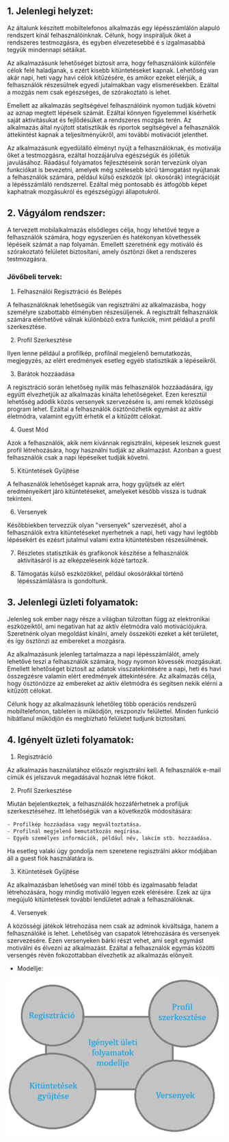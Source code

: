 ## 1. Jelenlegi helyzet:

Az általunk készített mobiltelefonos alkalmazás egy lépésszámlálón alapuló rendszert kínál felhasználóinknak.
Célunk, hogy inspiráljuk őket a rendszeres testmozgásra, és egyben élvezetesebbé é
s izgalmasabbá tegyük mindennapi sétáikat.

Az alkalmazásunk lehetőséget biztosít arra, hogy felhasználóink különféle célok felé haladjanak,
s ezért kisebb kitüntetéseket kapnak.
Lehetőség van akár napi, heti vagy havi célok kitűzésére, és amikor ezeket elérjük,
a felhasználók részesülnek egyedi jutalmakban vagy elismerésekben.
Ezáltal a mozgás nem csak egészséges, de szórakoztató is lehet.

Emellett az alkalmazás segítségével felhasználóink nyomon tudják követni az aznap megtett lépéseik számát.
Ezáltal könnyen figyelemmel kísérhetik saját aktivitásukat és fejlődésüket a rendszeres mozgás terén.
Az alkalmazás által nyújtott statisztikák és riportok segítségével a felhasználók áttekintést kapnak
a teljesítményükről, ami további motivációt jelenthet.

Az alkalmazásunk egyedülálló élményt nyújt a felhasználóknak, és motiválja őket a testmozgásra,
ezáltal hozzájárulva egészségük és jóllétük javulásához.
Ráadásul folyamatos fejlesztéseink során tervezünk olyan funkciókat is bevezetni,
amelyek még szélesebb körű támogatást nyújtanak a felhasználók számára, például külső eszközök
(pl. okosórák) integrációját a lépésszámláló rendszerrel.
Ezáltal még pontosabb és átfogóbb képet kaphatnak mozgásukról és egészségügyi állapotukról.

## 2. Vágyálom rendszer:

A tervezett mobilalkalmazás elsődleges célja, hogy lehetővé tegye a felhasználók számára,
hogy egyszerűen és hatékonyan követhessék lépéseik számát a nap folyamán.
Emellett szeretnénk egy motiváló és szórakoztató felületet biztosítani,
amely ösztönzi őket a rendszeres testmozgásra.

### Jövőbeli tervek:

1. Felhasználói Regisztráció és Belépés

A felhasználóknak lehetőségük van regisztrálni az alkalmazásba, hogy személyre szabottabb élményben részesüljenek.
A regisztrált felhasználók számára elérhetővé válnak különböző extra funkciók, mint például a profil szerkesztése.

2. Profil Szerkesztése

Ilyen lenne például a profilkép, profilnál megjelenő bemutatkozás, megjegyzés,
az elért eredmények esetleg egyéb statisztikák a lépéseikről.

3. Barátok hozzáadása

A regisztráció során lehetőség nyílik más felhasználók hozzáadására,
így együtt élvezhetjük az alkalmazás kínálta lehetőségeket.
Ezen keresztül lehetőség adódik közös versenyek szervezésére is,
ami remek közösségi program lehet.
Ezáltal a felhasználók ösztönözhetik egymást az aktív életmódra, valamint együtt érhetik el a kitűzött célokat.

4. Guest Mód

Azok a felhasználók, akik nem kívánnak regisztrálni, képesek lesznek guest profil létrehozására,
hogy használni tudják az alkalmazást.
Azonban a guest felhasználók csak a napi lépéseiket tudják követni.

5. Kitüntetések Gyűjtése

A felhasználók lehetőséget kapnak arra, hogy gyűjtsék az elért eredményeikért járó kitüntetéseket,
amelyeket később vissza is tudnak tekinteni.

6. Versenyek

Későbbiekben tervezzük olyan "versenyek" szervezését, ahol a felhasználók extra kitüntetéseket nyerhetnek a napi,
heti vagy havi legtöbb lépésekért és ezésrt jutalmul valami extra kitüntetésben részesülnének.

7. Részletes statisztikák és grafikonok készítése a felhasználók aktivitásáról is az elképzeléseink közé tartozik.

8. Támogatás külső eszközökkel, például okosórákkal történő lépésszámlálásra is gondoltunk.


## 3. Jelenlegi üzleti folyamatok:

Jelenleg sok ember nagy része a világban túlzottan függ az elektronikai eszközeiktől,
ami negatívan hat az aktív életmódra való motivációjukra.
Szeretnénk olyan megoldást kínálni, amely összeköti ezeket a két területet, és így ösztönzi az embereket a mozgásra.

Az alkalmazásunk jelenleg tartalmazza a napi lépésszámlálót, amely lehetővé teszi a felhasználók számára,
hogy nyomon kövessék mozgásukat.
Emellett lehetőséget biztosít az adatok visszatekintésére a napi, heti és havi összegzésre
valamin elért eredmények áttekintésére.
Az alkalmazás célja, hogy ösztönözze az embereket az aktív életmódra és segítsen nekik elérni a kitűzött célokat.

Célunk hogy az alkalmazásunk lehetőleg több operációs rendszerű mobiltelefonon, tableten is  működjön,
reszponzív felülettel.
Minden funkció hibátlanul működjön és megbízható felületet tudjunk biztosítani.

## 4. Igényelt üzleti folyamatok:

1. Regisztráció

Az alkalmazás használatához először regisztrálni kell.
A felhasználók e-mail címük és jelszavuk megadásával hoznak létre fiókot.

2. Profil Szerkesztése

Miután bejelentkeztek, a felhasználók hozzáférhetnek a profiljuk szerkesztéséhez.
Itt lehetőségük van a következők módosítására:

    - Profilkép hozzáadása vagy megváltoztatása.
    - Profilnál megjelenő bemutatkozás megírása.
    - Egyéb személyes információk, például név, lakcím stb. hozzáadása.

Ha esetleg valaki úgy gondolja nem szeretene regisztrálni akkor módjában áll a guest fiók használatára is.

3. Kitüntetések Gyűjtése

Az alkalmazásban lehetőség van minél több és izgalmasabb feladat létrehozására,
hogy mindig motiváló legyen ezek elérésére.
Ezek az újra megújuló kitüntetések további lendületet adnak a felhasználóknak.

4. Versenyek

A közösségi játékok létrehozása nem csak az adminok kiváltsága, hanem a felhasználóké is lehet.
Lehetőség van csapatok létrehozására és versenyek szervezésére.
Ezen versenyeken bárki részt vehet, ami segít egymást motiválni és élvezni az alkalmazást.
Ezáltal a felhasználók egymás közötti versengés révén fokozottabban élvezhetik az alkalmazás előnyeit.

- Modellje:

![](modell.png)
